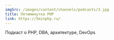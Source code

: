 ```yaml
---
imgSrc: /images/content/channels/podcasts/3.jpg
title: Пятиминутка PHP
link: https://5minphp.ru/
---
```


Подкаст о PHP, DBA, архитектуре, DevOps
